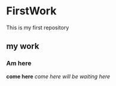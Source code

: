 # FirstWork
This is my first repository
## my work 
### Am here
**come here**
*come here*
*will be waiting here*
